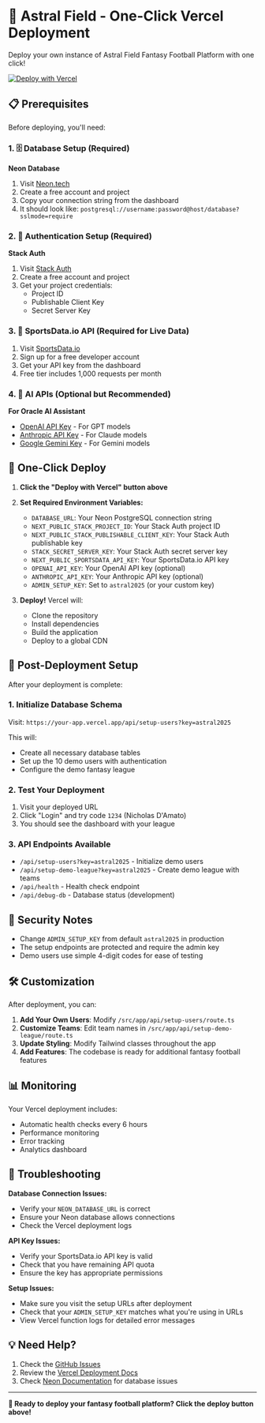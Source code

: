 # 🚀 Astral Field - One-Click Vercel Deployment

Deploy your own instance of Astral Field Fantasy Football Platform with one click!

[![Deploy with Vercel](https://vercel.com/button)](https://vercel.com/new/clone?repository-url=https%3A%2F%2Fgithub.com%2FDamatnic%2Fastral-field-platform&env=DATABASE_URL,NEXT_PUBLIC_STACK_PROJECT_ID,NEXT_PUBLIC_STACK_PUBLISHABLE_CLIENT_KEY,STACK_SECRET_SERVER_KEY,NEXT_PUBLIC_SPORTSDATA_API_KEY,OPENAI_API_KEY,ANTHROPIC_API_KEY,ADMIN_SETUP_KEY&envDescription=Required%20environment%20variables%20for%20Astral%20Field&envLink=https%3A%2F%2Fgithub.com%2FDamatnic%2Fastral-field-platform%2Fblob%2Fmain%2F.env.example&project-name=astral-field-platform&repository-name=astral-field-platform)

## 📋 Prerequisites

Before deploying, you'll need:

### 1. 🗄️ Database Setup (Required)
**Neon Database**
1. Visit [Neon.tech](https://neon.tech)
2. Create a free account and project
3. Copy your connection string from the dashboard
4. It should look like: `postgresql://username:password@host/database?sslmode=require`

### 2. 🔐 Authentication Setup (Required)
**Stack Auth**
1. Visit [Stack Auth](https://stack-auth.com)
2. Create a free account and project
3. Get your project credentials:
   - Project ID
   - Publishable Client Key
   - Secret Server Key

### 3. 🏈 SportsData.io API (Required for Live Data)
1. Visit [SportsData.io](https://sportsdata.io)
2. Sign up for a free developer account
3. Get your API key from the dashboard
4. Free tier includes 1,000 requests per month

### 4. 🤖 AI APIs (Optional but Recommended)
**For Oracle AI Assistant**
- [OpenAI API Key](https://platform.openai.com) - For GPT models
- [Anthropic API Key](https://console.anthropic.com) - For Claude models
- [Google Gemini Key](https://makersuite.google.com) - For Gemini models

## 🚀 One-Click Deploy

1. **Click the "Deploy with Vercel" button above**

2. **Set Required Environment Variables:**
   - `DATABASE_URL`: Your Neon PostgreSQL connection string
   - `NEXT_PUBLIC_STACK_PROJECT_ID`: Your Stack Auth project ID
   - `NEXT_PUBLIC_STACK_PUBLISHABLE_CLIENT_KEY`: Your Stack Auth publishable key
   - `STACK_SECRET_SERVER_KEY`: Your Stack Auth secret server key
   - `NEXT_PUBLIC_SPORTSDATA_API_KEY`: Your SportsData.io API key
   - `OPENAI_API_KEY`: Your OpenAI API key (optional)
   - `ANTHROPIC_API_KEY`: Your Anthropic API key (optional)
   - `ADMIN_SETUP_KEY`: Set to `astral2025` (or your custom key)

3. **Deploy!** Vercel will:
   - Clone the repository
   - Install dependencies
   - Build the application
   - Deploy to a global CDN

## 🔧 Post-Deployment Setup

After your deployment is complete:

### 1. Initialize Database Schema
Visit: `https://your-app.vercel.app/api/setup-users?key=astral2025`

This will:
- Create all necessary database tables
- Set up the 10 demo users with authentication
- Configure the demo fantasy league

### 2. Test Your Deployment
1. Visit your deployed URL
2. Click "Login" and try code `1234` (Nicholas D'Amato)
3. You should see the dashboard with your league

### 3. API Endpoints Available
- `/api/setup-users?key=astral2025` - Initialize demo users
- `/api/setup-demo-league?key=astral2025` - Create demo league with teams
- `/api/health` - Health check endpoint
- `/api/debug-db` - Database status (development)

## 🔐 Security Notes

- Change `ADMIN_SETUP_KEY` from default `astral2025` in production
- The setup endpoints are protected and require the admin key
- Demo users use simple 4-digit codes for ease of testing

## 🛠️ Customization

After deployment, you can:

1. **Add Your Own Users**: Modify `/src/app/api/setup-users/route.ts`
2. **Customize Teams**: Edit team names in `/src/app/api/setup-demo-league/route.ts`
3. **Update Styling**: Modify Tailwind classes throughout the app
4. **Add Features**: The codebase is ready for additional fantasy football features

## 📊 Monitoring

Your Vercel deployment includes:
- Automatic health checks every 6 hours
- Performance monitoring
- Error tracking
- Analytics dashboard

## 🐛 Troubleshooting

**Database Connection Issues:**
- Verify your `NEON_DATABASE_URL` is correct
- Ensure your Neon database allows connections
- Check the Vercel deployment logs

**API Key Issues:**
- Verify your SportsData.io API key is valid
- Check that you have remaining API quota
- Ensure the key has appropriate permissions

**Setup Issues:**
- Make sure you visit the setup URLs after deployment
- Check that your `ADMIN_SETUP_KEY` matches what you're using in URLs
- View Vercel function logs for detailed error messages

## 💡 Need Help?

1. Check the [GitHub Issues](https://github.com/your-username/astral-field/issues)
2. Review the [Vercel Deployment Docs](https://vercel.com/docs)
3. Check [Neon Documentation](https://neon.tech/docs) for database issues

---

**🎯 Ready to deploy your fantasy football platform? Click the deploy button above!**